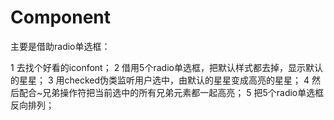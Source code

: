 # Component
主要是借助radio单选框：

1 去找个好看的iconfont；
2 借用5个radio单选框，把默认样式都去掉，显示默认的星星；
3 用checked伪类监听用户选中，由默认的星星变成高亮的星星；
4 然后配合~兄弟操作符把当前选中的所有兄弟元素都一起高亮；
5 把5个radio单选框反向排列；
